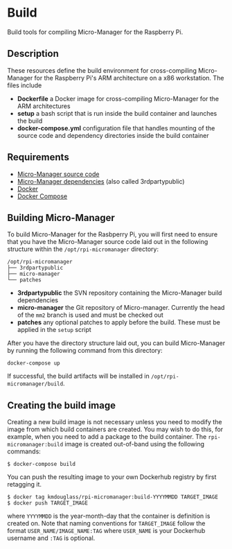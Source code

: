 # Build

Build tools for compiling Micro-Manager for the Raspberry Pi.

## Description

These resources define the build environment for cross-compiling
Micro-Manager for the Raspberry Pi's ARM architecture on a x86
workstation. The files include

- **Dockerfile** a Docker image for cross-compiling Micro-Manager for
  the ARM architectures
- **setup** a bash script that is run inside the build container and
  launches the build
- **docker-compose.yml** configuration file that handles mounting of
  the source code and dependency directories inside the build
  container

## Requirements

- [Micro-Manager source code](https://github.com/micro-manager/micro-manager)
- [Micro-Manager dependencies](https://micro-manager.org/wiki/Micro-Manager_Source_Code) (also called 3rdpartypublic)
- [Docker](https://docs.docker.com/install/)
- [Docker Compose](https://docs.docker.com/compose/install/)

## Building Micro-Manager

To build Micro-Manager for the Rasbperry Pi, you will first need to
ensure that you have the Micro-Manager source code laid out in the
following structure within the `/opt/rpi-micromanager` directory:

```
/opt/rpi-micromanager
├── 3rdpartypublic
├── micro-manager
└── patches
```

- **3rdpartypublic** the SVN repository containing the Micro-Manager
  build dependencies
- **micro-manager** the Git repository of Micro-manager. Currently the
  head of the `mm2` branch is used and must be checked out
- **patches** any optional patches to apply before the build. These
  must be applied in the `setup` script

After you have the directory structure laid out, you can build
Micro-Manager by running the following command from this directory:

```
docker-compose up
```

If successful, the build artifacts will be installed in
`/opt/rpi-micromanager/build`.

## Creating the build image

Creating a new build image is not necessary unless you need to modify
the image from which build containers are created. You may wish to do
this, for example, when you need to add a package to the build
container. The `rpi-micromanager:build` image is created out-of-band
using the following commands:

```
$ docker-compose build
```

You can push the resulting image to your own Dockerhub registry by
first retagging it.

```
$ docker tag kmdouglass/rpi-micromanager:build-YYYYMMDD TARGET_IMAGE
$ docker push TARGET_IMAGE
```

where `YYYYMMDD` is the year-month-day that the container is
definition is created on. Note that naming conventions for
`TARGET_IMAGE` follow the format `USER_NAME/IMAGE_NAME:TAG` where
`USER_NAME` is your Dockerhub username and `:TAG` is optional.
